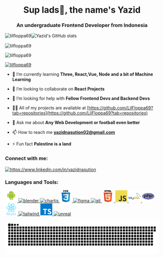 <h1 align="center">Sup lads👋, the name's Yazid</h1>
<h3 align="center">An undergraduate Frontend Developer from Indonesia</h3>

<p><img align="left" src="https://github-readme-stats.vercel.app/api/top-langs?username=lilfloppa69&show_icons=true&locale=en&layout=compact&theme=tokyonight" alt="lilfloppa69" /></p>

![Yazid's GitHub stats](https://github-readme-stats.vercel.app/api?username=lilfloppa69&show_icons=true&theme=tokyonight)

<p><img align="center" src="https://github-readme-streak-stats.herokuapp.com/?user=lilfloppa69&theme=tokyonight" alt="lilfloppa69" /></p>

<p align="left"> <img src="https://komarev.com/ghpvc/?username=lilfloppa69&label=Profile%20views&color=0e75b6&style=flat" alt="lilfloppa69" /> </p>

<p align="left"> <a href="https://github.com/ryo-ma/github-profile-trophy"><img src="https://github-profile-trophy.vercel.app/?username=lilfloppa69" alt="lilfloppa69" /></a> </p>

- 🌱 I’m currently learning **Three, React,Vue, Node and a bit of Machine Learning**

- 👯 I’m looking to collaborate on **React Projects**

- 🤝 I’m looking for help with **Fellow Frontend Devs and Backend Devs**

- 👨‍💻 All of my projects are available at [https://github.com/LilFloppa69?tab=repositories](https://github.com/LilFloppa69?tab=repositories)

- 💬 Ask me about **Any Web Development or football even better**

- 📫 How to reach me **yazidnasution02@gmail.com**

- ⚡ Fun fact **Palestine is a land**

<h3 align="left">Connect with me:</h3>
<p align="left">
<a href="https://linkedin.com/in/https://www.linkedin.com/in/yazidnasution" target="blank"><img align="center" src="https://raw.githubusercontent.com/rahuldkjain/github-profile-readme-generator/master/src/images/icons/Social/linked-in-alt.svg" alt="https://www.linkedin.com/in/yazidnasution" height="30" width="40" /></a>
</p>

<h3 align="left">Languages and Tools:</h3>
<p align="left"> <a href="https://developer.android.com" target="_blank" rel="noreferrer"> <img src="https://raw.githubusercontent.com/devicons/devicon/master/icons/android/android-original-wordmark.svg" alt="android" width="40" height="40"/> </a> <a href="https://www.blender.org/" target="_blank" rel="noreferrer"> <img src="https://download.blender.org/branding/community/blender_community_badge_white.svg" alt="blender" width="40" height="40"/> </a> <a href="https://www.chartjs.org" target="_blank" rel="noreferrer"> <img src="https://www.chartjs.org/media/logo-title.svg" alt="chartjs" width="40" height="40"/> </a> <a href="https://www.w3schools.com/css/" target="_blank" rel="noreferrer"> <img src="https://raw.githubusercontent.com/devicons/devicon/master/icons/css3/css3-original-wordmark.svg" alt="css3" width="40" height="40"/> </a> <a href="https://www.figma.com/" target="_blank" rel="noreferrer"> <img src="https://www.vectorlogo.zone/logos/figma/figma-icon.svg" alt="figma" width="40" height="40"/> </a> <a href="https://git-scm.com/" target="_blank" rel="noreferrer"> <img src="https://www.vectorlogo.zone/logos/git-scm/git-scm-icon.svg" alt="git" width="40" height="40"/> </a> <a href="https://www.w3.org/html/" target="_blank" rel="noreferrer"> <img src="https://raw.githubusercontent.com/devicons/devicon/master/icons/html5/html5-original-wordmark.svg" alt="html5" width="40" height="40"/> </a> <a href="https://developer.mozilla.org/en-US/docs/Web/JavaScript" target="_blank" rel="noreferrer"> <img src="https://raw.githubusercontent.com/devicons/devicon/master/icons/javascript/javascript-original.svg" alt="javascript" width="40" height="40"/> </a> <a href="https://www.mysql.com/" target="_blank" rel="noreferrer"> <img src="https://raw.githubusercontent.com/devicons/devicon/master/icons/mysql/mysql-original-wordmark.svg" alt="mysql" width="40" height="40"/> </a> <a href="https://www.php.net" target="_blank" rel="noreferrer"> <img src="https://raw.githubusercontent.com/devicons/devicon/master/icons/php/php-original.svg" alt="php" width="40" height="40"/> </a> <a href="https://reactjs.org/" target="_blank" rel="noreferrer"> <img src="https://raw.githubusercontent.com/devicons/devicon/master/icons/react/react-original-wordmark.svg" alt="react" width="40" height="40"/> </a> <a href="https://tailwindcss.com/" target="_blank" rel="noreferrer"> <img src="https://www.vectorlogo.zone/logos/tailwindcss/tailwindcss-icon.svg" alt="tailwind" width="40" height="40"/> </a> <a href="https://www.typescriptlang.org/" target="_blank" rel="noreferrer"> <img src="https://raw.githubusercontent.com/devicons/devicon/master/icons/typescript/typescript-original.svg" alt="typescript" width="40" height="40"/> </a> <a href="https://unrealengine.com/" target="_blank" rel="noreferrer"> <img src="https://raw.githubusercontent.com/kenangundogan/fontisto/036b7eca71aab1bef8e6a0518f7329f13ed62f6b/icons/svg/brand/unreal-engine.svg" alt="unreal" width="40" height="40"/> </a> </p>


![snake gif](https://github.com/LilFloppa69/LilFloppa69/blob/output/github-snake-dark.svg)
